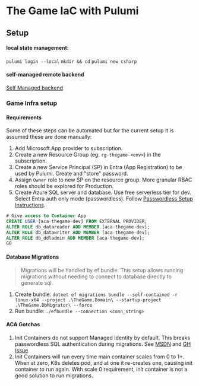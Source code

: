 # The Game IaC with Pulumi

## Setup
#### local state management:
`pulumi login --local`
`mkdir && cd`
`pulumi new csharp`

#### self-managed remote backend
[Self Managed backend](https://www.pulumi.com/docs/concepts/state/#using-a-self-managed-backend)

### Game Infra setup
#### Requirements
Some of these steps can be automated but for the current setup it is assumed these are done manually:
1. Add Microsoft.App provider to subscription.
1. Create a new Resource Group (eg. `rg-thegame-<env>`) in the subscription.
1. Create a new Service Principal (SP) in Entra (App Registration) to be used by Pulumi. Create and "store" password.
1. Assign `Owner` role to new SP on the resource group. More granular RBAC roles should be explored for Production.
1. Create Azure SQL server and database. Use free serverless tier for dev. Select Entra auth only mode (passwordless). Follow [Passwordless Setup Instructions](https://learn.microsoft.com/en-us/azure/azure-sql/database/azure-sql-dotnet-quickstart?view=azuresql&tabs=visual-studio%2Cpasswordless%2Cservice-connector%2Cportal).

```sql
# Give access to Container App
CREATE USER [aca-thegame-dev] FROM EXTERNAL PROVIDER;
ALTER ROLE db_datareader ADD MEMBER [aca-thegame-dev];
ALTER ROLE db_datawriter ADD MEMBER [aca-thegame-dev];
ALTER ROLE db_ddladmin ADD MEMBER [aca-thegame-dev];
GO
```

#### Database Migrations
> Migrations will be handled by ef bundle. This setup allows running migrations without needing to connect to database directly to generate sql.
1. Create bundle: `dotnet ef migrations bundle --self-contained -r linux-x64 --project .\TheGame.Domain\ --startup-project .\TheGame.DbMigrator\ --force`
1. Run bundle: `./efbundle --connection <conn_string>`

#### ACA Gotchas
1. Init Containers do not support Managed Identity by default. This breaks passwordless SQL authentication during migrations. See [MSDN](https://learn.microsoft.com/en-us/azure/container-apps/managed-identity?tabs=portal%2Cdotnet#control-managed-identity-availability) and [GH Issue](https://github.com/microsoft/azure-container-apps/issues/807)
1. Init Containers will run every time main container scales from 0 to 1+. When at zero, K8s deletes pod, and at one it re-creates one, causing init container to run again. With scale 0 requirement, init container is not a good solution to run migrations.